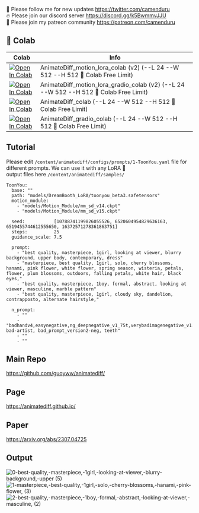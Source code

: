 🐣 Please follow me for new updates https://twitter.com/camenduru <br />
🔥 Please join our discord server https://discord.gg/k5BwmmvJJU <br />
🥳 Please join my patreon community https://patreon.com/camenduru <br />

## 🦒 Colab

| Colab | Info
| --- | --- |
[![Open In Colab](https://colab.research.google.com/assets/colab-badge.svg)](https://colab.research.google.com/github/camenduru/AnimateDiff-colab/blob/main/AnimateDiff_motion_lora_colab.ipynb) | AnimateDiff_motion_lora_colab (v2) (--L 24 --W 512 --H 512 🦒 Colab Free Limit)
[![Open In Colab](https://colab.research.google.com/assets/colab-badge.svg)](https://colab.research.google.com/github/camenduru/AnimateDiff-colab/blob/main/AnimateDiff_motion_lora_gradio_colab.ipynb) | AnimateDiff_motion_lora_gradio_colab (v2) (--L 24 --W 512 --H 512 🦒 Colab Free Limit)
[![Open In Colab](https://colab.research.google.com/assets/colab-badge.svg)](https://colab.research.google.com/github/camenduru/AnimateDiff-colab/blob/main/AnimateDiff_colab.ipynb) | AnimateDiff_colab (--L 24 --W 512 --H 512 🦒 Colab Free Limit)
[![Open In Colab](https://colab.research.google.com/assets/colab-badge.svg)](https://colab.research.google.com/github/camenduru/AnimateDiff-colab/blob/main/AnimateDiff_gradio_colab.ipynb) | AnimateDiff_gradio_colab (--L 24 --W 512 --H 512 🦒 Colab Free Limit)

## Tutorial
Please edit `/content/animatediff/configs/prompts/1-ToonYou.yaml` file for different prompts. We can use it with any LoRA 🥳 <br />
output files here `/content/animatediff/samples/`

```
ToonYou:
  base: ""
  path: "models/DreamBooth_LoRA/toonyou_beta3.safetensors"
  motion_module:
    - "models/Motion_Module/mm_sd_v14.ckpt"
    - "models/Motion_Module/mm_sd_v15.ckpt"

  seed:           [10788741199826055526, 6520604954829636163, 6519455744612555650, 16372571278361863751]
  steps:          25
  guidance_scale: 7.5

  prompt:
    - "best quality, masterpiece, 1girl, looking at viewer, blurry background, upper body, contemporary, dress"
    - "masterpiece, best quality, 1girl, solo, cherry blossoms, hanami, pink flower, white flower, spring season, wisteria, petals, flower, plum blossoms, outdoors, falling petals, white hair, black eyes,"
    - "best quality, masterpiece, 1boy, formal, abstract, looking at viewer, masculine, marble pattern"
    - "best quality, masterpiece, 1girl, cloudy sky, dandelion, contrapposto, alternate hairstyle,"

  n_prompt:
    - ""
    - "badhandv4,easynegative,ng_deepnegative_v1_75t,verybadimagenegative_v1.3, bad-artist, bad_prompt_version2-neg, teeth"
    - ""
    - ""
```

## Main Repo
https://github.com/guoyww/animatediff/

## Page
https://animatediff.github.io/

## Paper
https://arxiv.org/abs/2307.04725

## Output
![0-best-quality,-masterpiece,-1girl,-looking-at-viewer,-blurry-background,-upper (5)](https://github.com/camenduru/AnimateDiff-colab/assets/54370274/34f3ec0a-277b-4cec-a5c8-468b666b739b)
![1-masterpiece,-best-quality,-1girl,-solo,-cherry-blossoms,-hanami,-pink-flower, (3)](https://github.com/camenduru/AnimateDiff-colab/assets/54370274/7fa841d4-31b8-469d-ad32-f56a986a2c3d)
![2-best-quality,-masterpiece,-1boy,-formal,-abstract,-looking-at-viewer,-masculine, (2)](https://github.com/camenduru/AnimateDiff-colab/assets/54370274/b4976fb1-758e-4d9b-9c65-40cea7c60fff)

